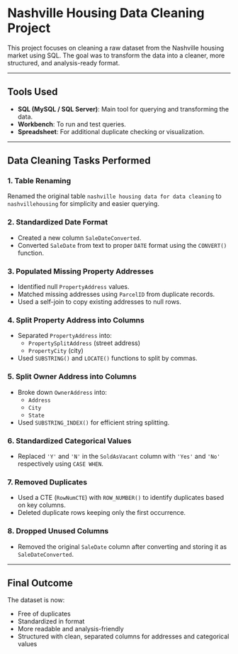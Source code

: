 # Nashville Housing Data Cleaning Project

This project focuses on cleaning a raw dataset from the Nashville housing market using SQL. The goal was to transform the data into a cleaner, more structured, and analysis-ready format.

---

## Tools Used

- **SQL (MySQL / SQL Server)**: Main tool for querying and transforming the data.
- **Workbench**: To run and test queries.
- **Spreadsheet**: For additional duplicate checking or visualization.

---

## Data Cleaning Tasks Performed

### 1. Table Renaming
Renamed the original table `nashville housing data for data cleaning` to `nashvillehousing` for simplicity and easier querying.

### 2. Standardized Date Format
- Created a new column `SaleDateConverted`.
- Converted `SaleDate` from text to proper `DATE` format using the `CONVERT()` function.

### 3. Populated Missing Property Addresses
- Identified null `PropertyAddress` values.
- Matched missing addresses using `ParcelID` from duplicate records.
- Used a self-join to copy existing addresses to null rows.

### 4. Split Property Address into Columns
- Separated `PropertyAddress` into:
  - `PropertySplitAddress` (street address)
  - `PropertyCity` (city)
- Used `SUBSTRING()` and `LOCATE()` functions to split by commas.

### 5. Split Owner Address into Columns
- Broke down `OwnerAddress` into:
  - `Address`
  - `City`
  - `State`
- Used `SUBSTRING_INDEX()` for efficient string splitting.

### 6. Standardized Categorical Values
- Replaced `'Y'` and `'N'` in the `SoldAsVacant` column with `'Yes'` and `'No'` respectively using `CASE WHEN`.

### 7. Removed Duplicates
- Used a CTE (`RowNumCTE`) with `ROW_NUMBER()` to identify duplicates based on key columns.
- Deleted duplicate rows keeping only the first occurrence.

### 8. Dropped Unused Columns
- Removed the original `SaleDate` column after converting and storing it as `SaleDateConverted`.

---

## Final Outcome

The dataset is now:
- Free of duplicates
- Standardized in format
- More readable and analysis-friendly
- Structured with clean, separated columns for addresses and categorical values
